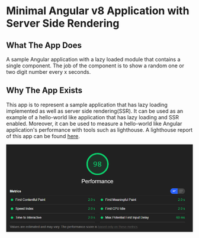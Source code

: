 # Minimal Angular v8 Application with Server Side Rendering

## What The App Does
A sample Angular application with a lazy loaded module that contains a single component. The job of the component is to show a random one or two digit number every x seconds. 

## Why The App Exists
This app is to represent a sample application that has lazy loading implemented as well as server side rendering(SSR). It can be used as an example of a hello-world like application that has lazy loading and SSR enabled. Moreover, it can be used to measure a hello-world like Angular application's performance with tools such as lighthouse. A lighthouse report of this app can be found [here](github/).

![Image of Lighthouse Performace](github/lighthouse-performance.png)
